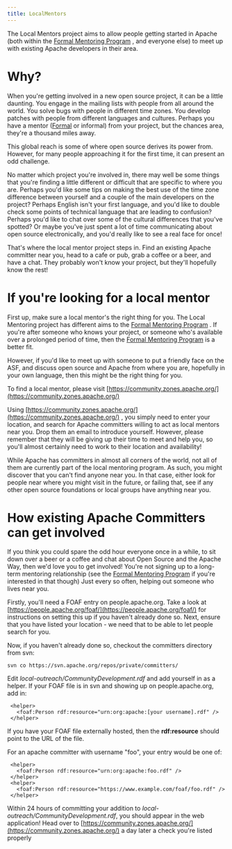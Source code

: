 ```yaml
---
title: LocalMentors
---
```


The Local Mentors project aims to allow people getting started in Apache
(both within the [Formal Mentoring Program](mentoringprogramme.html)
, and everyone else) to meet up with existing Apache developers in their
area.

<a name="LocalMentors-Why?"></a>
# Why?

When you're getting involved in a new open source project, it can be a little daunting. You engage in the mailing lists with people from all around the world. You solve bugs with people in different time zones. You develop patches with people from different languages and cultures. Perhaps you have a mentor ([Formal](mentoringprogramme.html)
 or informal) from your project, but the chances area, they're a thousand
miles away.

This global reach is some of where open source derives its power from.
However, for many people approaching it for the first time, it can present
an odd challenge.

No matter which project you're involved in, there may well be some things
that you're finding a little different or difficult that are specific to
where you are. Perhaps you'd like some tips on making the best use of the
time zone difference between yourself and a couple of the main developers
on the project? Perhaps English isn't your first language, and you'd like
to double check some points of technical language that are leading to
confusion? Perhaps you'd like to chat over some of the cultural differences
that you've spotted? Or maybe you've just spent a lot of time communicating
about open source electronically, and you'd really like to see a real face
for once\!

That's where the local mentor project steps in. Find an existing Apache
committer near you, head to a cafe or pub, grab a coffee or a beer, and
have a chat. They probably won't know your project, but they'll hopefully
know the rest\!


<a name="LocalMentors-Ifyou'relookingforalocalmentor"></a>
# If you're looking for a local mentor

First up, make sure a local mentor's the right thing for you. The Local
Mentoring project has different aims to the [Formal Mentoring Program](mentoringprogramme.html)
. If you're after someone who knows your project, or someone who's
available over a prolonged period of time, then the 
[Formal Mentoring Program](mentoringprogramme.html) is a better fit.

However, if you'd like to meet up with someone to put a friendly face on
the ASF, and discuss open source and Apache from where you are, hopefully
in your own language, then this might be the right thing for you.

  
  

To find a local mentor, please visit [https://community.zones.apache.org/](https://community.zones.apache.org/)

  
  

Using [https://community.zones.apache.org/](https://community.zones.apache.org/)
, you simply need to enter your location, and search for Apache committers
willing to act as local mentors near you. Drop them an email to introduce
yourself. However, please remember that they will be giving up their time
to meet and help you, so you'll almost certainly need to work to their
location and availability\!

While Apache has committers in almost all corners of the world, not all of
them are currently part of the local mentoring program. As such, you might
discover that you can't find anyone near you. In that case, either look for
people near where you might visit in the future, or failing that, see if
any other open source foundations or local groups have anything near you.

<a name="LocalMentors-HowexistingApacheCommitterscangetinvolved"></a>
# How existing Apache Committers can get involved

If you think you could spare the odd hour everyone once in a while, to sit
down over a beer or a coffee and chat about Open Source and the Apache Way,
then we'd love you to get involved\! You're not signing up to a long-term
mentoring relationship (see the [Formal Mentoring Program](mentoringprogramme.html)
 if you're interested in that though) Just every so often, helping out
someone who lives near you.

Firstly, you'll need a FOAF entry on people.apache.org. Take a look at [https://people.apache.org/foaf/](https://people.apache.org/foaf/)
 for instructions on setting this up if you haven't already done so. Next,
ensure that you have listed your location - we need that to be able to let
people search for you.

Now, if you haven't already done so, checkout the committers directory from
svn:

    svn co https://svn.apache.org/repos/private/committers/


Edit *local-outreach/CommunityDevelopment.rdf* and add yourself in as a
helper. If your FOAF file is in svn and showing up on people.apache.org,
add in:

     <helper>
       <foaf:Person rdf:resource="urn:org:apache:[your username].rdf" />
     </helper>

If you have your FOAF file externally hosted, then the **rdf:resource**
should point to the URL of the file.

For an apache committer with username "foo", your entry would be one of:

     <helper>
       <foaf:Person rdf:resource="urn:org:apache:foo.rdf" />
     </helper>
     <helper>
       <foaf:Person rdf:resource="https://www.example.com/foaf/foo.rdf" />
     </helper>


Within 24 hours of committing your addition to
*local-outreach/CommunityDevelopment.rdf*, you should appear in the web
application\! Head over to [https://community.zones.apache.org/](https://community.zones.apache.org/)
 a day later a check you're listed properly
